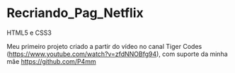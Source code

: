 # Recriando_Pag_Netflix
HTML5 e CSS3

Meu primeiro projeto criado a partir do vídeo no canal Tiger Codes (https://www.youtube.com/watch?v=zfdNNOBfg94), com suporte da minha mãe https://github.com/P4mm

